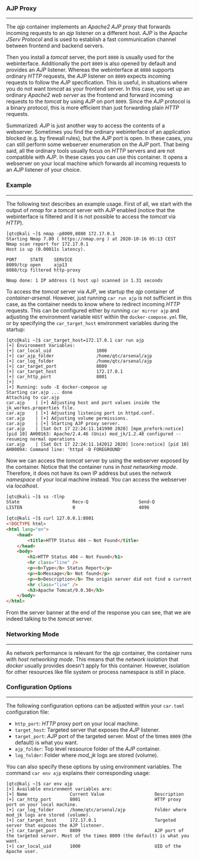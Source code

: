 ### AJP Proxy

----

The *ajp* container implements an *Apache2 AJP proxy* that forwards incoming requests to an *ajp* listener
on a different host. *AJP* is the *Apache JServ Protocol* and is used to establish a fast communication
channel between frontend and backend servers.

Then you install a *tomcat* server, the port ``8080`` is usually used for the webinterface. Additionally
the port ``8009`` is also opened by default and provides an *AJP* listener. Whereas the webinterface at ``8080``
supports ordinary *HTTP* requests, the *AJP* listener on ``8009`` expects incoming requests to follow the
*AJP* specification. This is useful, in situations where you do not want *tomcat* as your frontend server.
In this case, you set up an ordinary *Apache2 web server* as the frontend and forward incoming requests to the
*tomcat* by using *AJP* on port ``8009``. Since the *AJP* protocol is a binary protocol, this is more efficient
than just forwarding plain *HTTP* requests.

Summarized: *AJP* is just another way to access the contents of a webserver. Sometimes you find the ordinary
webinterface of an application blocked (e.g. by firewall rules), but the *AJP* port is open. In these cases,
you can still perform some webserver enumeration on the *AJP* port.
That being said, all the ordinary tools usually focus on *HTTP* servers and are not compatible with *AJP*.
In these cases you can use this container. It opens a webserver on your local machine which forwards all
incoming requests to an *AJP* listener of your choice.


### Example

----

The following text describes an example usage. First of all, we start with the output of *nmap* for a *tomcat*
server with *AJP* enabled (notice that the webinterface is filtered and it is not possible to access the
*tomcat* via *HTTP*).

```console
[qtc@kali ~]$ nmap -p8009,8080 172.17.0.1
Starting Nmap 7.80 ( https://nmap.org ) at 2020-10-16 05:13 CEST
Nmap scan report for 172.17.0.1
Host is up (0.00011s latency).

PORT     STATE    SERVICE
8009/tcp open     ajp13
8080/tcp filtered http-proxy

Nmap done: 1 IP address (1 host up) scanned in 1.31 seconds
```

To access the *tomcat* server via *AJP*, we startup the *ajp* container of *container-arsenal*. However,
just running ``car run ajp`` is not sufficient in this case, as the container needs to know where to
redirect incoming *HTTP* requests. This can be configured either by running ``car mirror ajp`` and adjusting
the environment variable ``HOST`` within the ``docker-compose.yml`` file, or by specifying
the ``car_target_host`` environment variables during the startup:

```console
[qtc@kali ~]$ car_target_host=172.17.0.1 car run ajp
[+] Environment Variables:
[+]	car_local_uid                 1000
[+]	car_ajp_folder                /home/qtc/arsenal/ajp
[+]	car_log_folder                /home/qtc/arsenal/ajp
[+]	car_target_port               8009
[+]	car_target_host               172.17.0.1
[+]	car_http_port                 8001
[+] 
[+] Running: sudo -E docker-compose up
Starting car.ajp ... done
Attaching to car.ajp
car.ajp    | [+] Adjusting host and port values inside the jk_workes.properties file.
car.ajp    | [+] Adjusting listening port in httpd.conf.
car.ajp    | [+] Adjusting volume permissions.
car.ajp    | [+] Starting AJP proxy server.
car.ajp    | [Sat Oct 17 22:24:11.141990 2020] [mpm_prefork:notice] [pid 10] AH00163: Apache/2.4.46 (Unix) mod_jk/1.2.48 configured -- resuming normal operations
car.ajp    | [Sat Oct 17 22:24:11.142012 2020] [core:notice] [pid 10] AH00094: Command line: 'httpd -D FOREGROUND'
```

Now we can access the *tomcat* server by using the webserver exposed by the container. Notice that the container runs in *host networking mode*. Therefore,
it does not have its own IP address but uses the *network namespace* of your local machine instead. You can access the webserver via *localhost*.

```html
[qtc@kali ~]$ ss -tlnp
State                    Recv-Q                   Send-Q                                     Local Address:Port                                       Peer Address:Port
LISTEN                   0                        4096                                       127.0.0.1:8001                                           0.0.0.0:*

[qtc@kali ~]$ curl 127.0.0.1:8001
<!DOCTYPE html>
<html lang="en">
    <head>
        <title>HTTP Status 404 – Not Found</title>
    </head>
    <body>
        <h1>HTTP Status 404 – Not Found</h1>
        <hr class="line" />
        <p><b>Type</b> Status Report</p>
        <p><b>Message</b> Not found</p>
        <p><b>Description</b> The origin server did not find a current representation for the target resource or is not willing to disclose that one exists.</p>
        <hr class="line" />
        <h3>Apache Tomcat/9.0.30</h3>
    </body>
</html>
```

From the server banner at the end of the response you can see, that we are indeed talking to the *tomcat* server.


### Networking Mode

----

As network performance is relevant for the *ajp* container, the container runs with *host networking mode*. This means that the *network isolation* that *docker*
usually provides doesn't apply for this container. However, isolation for other resources like file system or process namespace is still in place.


### Configuration Options

----

The following configuration options can be adjusted within your ``car.toml`` configuration file:

* ``http_port``: *HTTP* proxy port on your local machine.
* ``target_host``: Targeted server that exposes the *AJP* listener.
* ``target_port``: *AJP* port of the targeted server. Most of the times ``8009`` (the default) is what you want.
* ``ajp_folder``: Top level ressource folder of the *AJP* container.
* ``log_folder``: Folder where *mod_jk* logs are stored (volume).

You can also specify these options by using environment variables. The command ``car env ajp`` explains their corresponding usage:

```console
[qtc@kali ~]$ car env ajp
[+] Available environment variables are:
[+] Name                Current Value                   Description
[+] car_http_port       8001                            HTTP proxy port on your local machine.
[+] car_log_folder      /home/qtc/arsenal/ajp           Folder where mod_jk logs are stored (volume).
[+] car_target_host     172.17.0.1                      Targeted server that exposes the AJP listener.
[+] car_target_port     8009                            AJP port of the targeted server. Most of the times 8009 (the default) is what you want.
[+] car_local_uid       1000                            UID of the Apache user.
```
